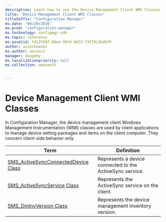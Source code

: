 ```yaml
---
description: Learn how to use the Device Management Client WMI Classes to manage device setting packages and items on the client computer.
title: "Device Management Client WMI Classes"
titleSuffix: "Configuration Manager"
ms.date: "09/20/2016"
ms.prod: "configuration-manager"
ms.technology: configmgr-sdk
ms.topic: reference
ms.assetid: fd12558f-89ee-48fd-9d23-73f29c26dbf9
author: aczechowski
ms.author: aaroncz
manager: dougeby
ms.localizationpriority: null
ms.collection: openauth


---
```

# Device Management Client WMI Classes

In Configuration Manager, the device management client Windows Management Instrumentation (WMI) classes are used by client applications to manage device setting packages and items on the client computer. They concern client-side behavior only.  

|Term|Definition|  
|----------|----------------|  
|[SMS_ActiveSyncConnectedDevice Class](../../../../../develop/reference/core/clients/client-classes/sms_activesyncconnecteddevice-client-wmi-class.md)|Represents a device connected to the ActiveSync service.|  
|[SMS_ActiveSyncService Class](../../../../../develop/reference/core/clients/client-classes/sms_activesyncservice-client-wmi-class.md)|Represents the ActiveSync service on the client.|  
|[SMS_DmInvVersion Class](../../../../../develop/reference/core/clients/client-classes/sms_dminvversion-client-wmi-class.md)|Represents the device management inventory version.|  
